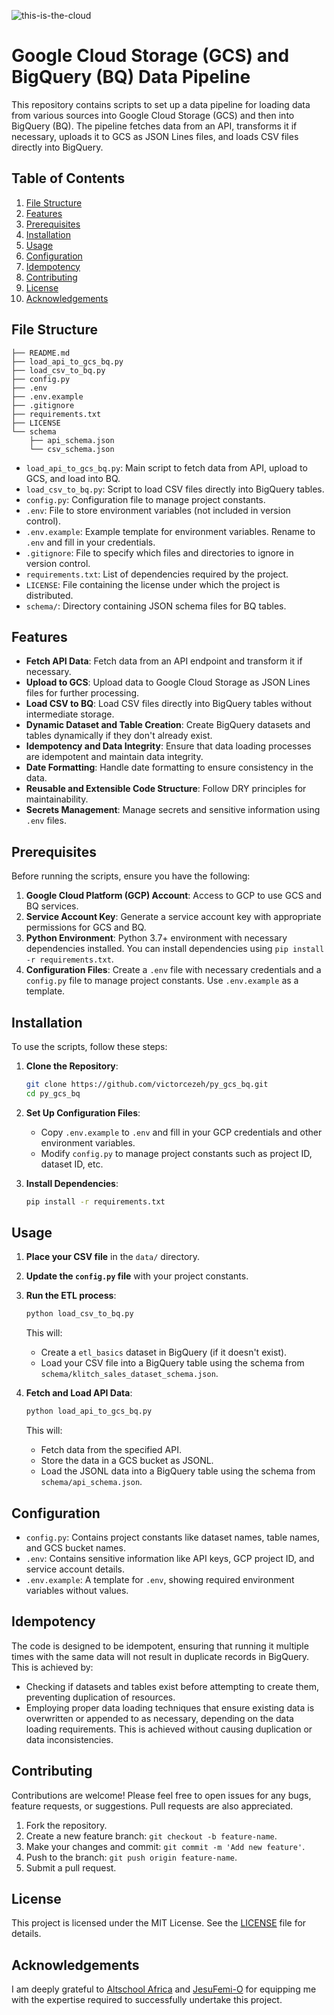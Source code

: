 ![this-is-the-cloud](https://github.com/victorcezeh/data-engineering-final-semester-portfolio/assets/129629266/38d4437e-e9b8-4479-92aa-7695047db583)



# Google Cloud Storage (GCS) and BigQuery (BQ) Data Pipeline

This repository contains scripts to set up a data pipeline for loading data from various sources into Google Cloud Storage (GCS) and then into BigQuery (BQ). The pipeline fetches data from an API, transforms it if necessary, uploads it to GCS as JSON Lines files, and loads CSV files directly into BigQuery.

## Table of Contents
1. [File Structure](#file-structure)
2. [Features](#features)
3. [Prerequisites](#prerequisites)
4. [Installation](#installation)
5. [Usage](#usage)
6. [Configuration](#configuration)
7. [Idempotency](#idempotency)
8. [Contributing](#contributing)
9. [License](#license)
10. [Acknowledgements](#acknowledgements)

## File Structure

```
├── README.md
├── load_api_to_gcs_bq.py
├── load_csv_to_bq.py
├── config.py
├── .env
├── .env.example
├── .gitignore
├── requirements.txt
├── LICENSE
└── schema
    ├── api_schema.json
    └── csv_schema.json
```

- `load_api_to_gcs_bq.py`: Main script to fetch data from API, upload to GCS, and load into BQ.
- `load_csv_to_bq.py`: Script to load CSV files directly into BigQuery tables.
- `config.py`: Configuration file to manage project constants.
- `.env`: File to store environment variables (not included in version control).
- `.env.example`: Example template for environment variables. Rename to `.env` and fill in your credentials.
- `.gitignore`: File to specify which files and directories to ignore in version control.
- `requirements.txt`: List of dependencies required by the project.
- `LICENSE`: File containing the license under which the project is distributed.
- `schema/`: Directory containing JSON schema files for BQ tables.

## Features

- **Fetch API Data**: Fetch data from an API endpoint and transform it if necessary.
- **Upload to GCS**: Upload data to Google Cloud Storage as JSON Lines files for further processing.
- **Load CSV to BQ**: Load CSV files directly into BigQuery tables without intermediate storage.
- **Dynamic Dataset and Table Creation**: Create BigQuery datasets and tables dynamically if they don't already exist.
- **Idempotency and Data Integrity**: Ensure that data loading processes are idempotent and maintain data integrity.
- **Date Formatting**: Handle date formatting to ensure consistency in the data.
- **Reusable and Extensible Code Structure**: Follow DRY principles for maintainability.
- **Secrets Management**: Manage secrets and sensitive information using `.env` files.

## Prerequisites

Before running the scripts, ensure you have the following:

1. **Google Cloud Platform (GCP) Account**: Access to GCP to use GCS and BQ services.
2. **Service Account Key**: Generate a service account key with appropriate permissions for GCS and BQ.
3. **Python Environment**: Python 3.7+ environment with necessary dependencies installed. You can install dependencies using `pip install -r requirements.txt`.
4. **Configuration Files**: Create a `.env` file with necessary credentials and a `config.py` file to manage project constants. Use `.env.example` as a template.

## Installation

To use the scripts, follow these steps:

1. **Clone the Repository**:

    ```bash
    git clone https://github.com/victorcezeh/py_gcs_bq.git
    cd py_gcs_bq
    ```

2. **Set Up Configuration Files**:

    - Copy `.env.example` to `.env` and fill in your GCP credentials and other environment variables.
    - Modify `config.py` to manage project constants such as project ID, dataset ID, etc.

3. **Install Dependencies**:

    ```bash
    pip install -r requirements.txt
    ```

## Usage

1. **Place your CSV file** in the `data/` directory.
2. **Update the `config.py` file** with your project constants.
3. **Run the ETL process**:

    ```bash
    python load_csv_to_bq.py
    ```

    This will:
    - Create a `etl_basics` dataset in BigQuery (if it doesn't exist).
    - Load your CSV file into a BigQuery table using the schema from `schema/klitch_sales_dataset_schema.json`.

4. **Fetch and Load API Data**:

    ```bash
    python load_api_to_gcs_bq.py
    ```

    This will:
    - Fetch data from the specified API.
    - Store the data in a GCS bucket as JSONL.
    - Load the JSONL data into a BigQuery table using the schema from `schema/api_schema.json`.

## Configuration

- `config.py`: Contains project constants like dataset names, table names, and GCS bucket names.
- `.env`: Contains sensitive information like API keys, GCP project ID, and service account details.
- `.env.example`: A template for `.env`, showing required environment variables without values.

## Idempotency

The code is designed to be idempotent, ensuring that running it multiple times with the same data will not result in duplicate records in BigQuery. This is achieved by:

- Checking if datasets and tables exist before attempting to create them, preventing duplication of resources.
- Employing proper data loading techniques that ensure existing data is overwritten or appended to as necessary, depending on the data loading requirements. This is achieved without causing duplication or data inconsistencies.

## Contributing

Contributions are welcome! Please feel free to open issues for any bugs, feature requests, or suggestions. Pull requests are also appreciated.

1. Fork the repository.
2. Create a new feature branch: `git checkout -b feature-name`.
3. Make your changes and commit: `git commit -m 'Add new feature'`.
4. Push to the branch: `git push origin feature-name`.
5. Submit a pull request.

## License

This project is licensed under the MIT License. See the [LICENSE](LICENSE) file for details.


## Acknowledgements

I am deeply grateful to [Altschool Africa](https://altschoolafrica.com/) and [JesuFemi-O](https://github.com/JesuFemi-O) for equipping me with the expertise required to successfully undertake this project.
